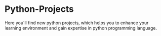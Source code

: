 # Python-Projects
Here you'll find new python projects, which helps you to enhance your learning environment and gain expertise in python programming language.
